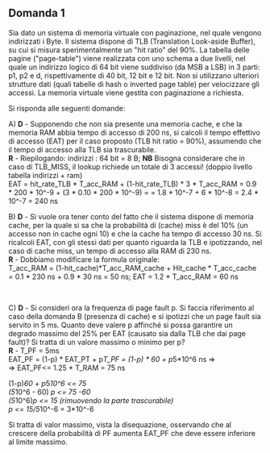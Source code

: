 ## Domanda 1

Sia dato un sistema di memoria virtuale con paginazione, nel quale vengono indirizzati i Byte.
Il sistema dispone di TLB (Translation Look-aside Buffer), su cui si misura sperimentalmente un "hit ratio" del 90%.
La tabella delle pagine ("page-table") viene realizzata con uno schema a due livelli, nel quale un indirizzo logico di
64 bit viene suddiviso (da MSB a LSB) in 3 parti: p1, p2 e d, rispettivamente di 40 bit, 12 bit e 12 bit.
Non si utilizzano ulteriori strutture dati (quali tabelle di hash o inverted page table) per velocizzare gli accessi.
La memoria virtuale viene gestita con paginazione a richiesta.

Si risponda alle seguenti domande:

A) **D** - Supponendo che non sia presente una memoria cache, e che la memoria RAM abbia tempo di accesso di 200 ns,
si calcoli il tempo effettivo di accesso (EAT) per il caso proposto (TLB hit ratio = 90%), assumendo che il tempo di
accesso alla TLB sia trascurabile.<br>
**R** - Riepilogando: indirizzi : 64 bit = 8 B; **NB** Bisogna considerare che in caso di TLB_MISS, il lookup richiede un totale di 3 accessi! (doppio livello tabella indirizzi + ram)<br>
EAT = hit_rate_TLB * T_acc_RAM + (1-hit_rate_TLB) * 3 * T_acc_RAM = 0.9 * 200 * 10^-9 + (3 * 0.10 * 200 * 10^-9) =
= 1.8 * 10^-7 + 6 * 10^-8 = 2.4 * 10^-7 = 240 ns

B) **D** - Si vuole ora tener conto del fatto che il sistema dispone di memoria cache, per la quale si sa che la probabilità
di (cache) miss è del 10% (un accesso non in cache ogni 10) e che la cache ha tempo di accesso 30 ns. Si ricalcoli EAT,
con gli stessi dati per quanto riguarda la TLB e ipotizzando, nel caso di cache miss, un tempo di accesso alla RAM di 230 ns.<br>
**R** - Dobbiamo modificare la formula originale:<br>
T_acc_RAM = (1-hit_cache)*T_acc_RAM_cache + Hit_cache * T_acc_cache = 0.1 * 230 ns + 0.9 * 30 ns = 50 ns;
EAT = 1.2 * T_acc_RAM = 60 ns
<!-- NON l'ho capito a fondo -->
<!-- EAT = (hit_rate_TLB_no_cache_miss * T_acc_RAM) + (hit_rate_TLB_cache_miss * T_acc_RAM_cache_miss) + (1-hit_rate_TLB) * 3 * T_acc_RAM =
= (0.81 * 200 * 10^-9)+ (0.09 * 230 * 10^-9) +(3 * 0.10 * 200 * 10^-9) =  2,427 * 10^-7 = 242,7 ns--> <br>

C) **D** - Si consideri ora la frequenza di page fault p. Si faccia riferimento al caso della domanda B (presenza di cache)
e si ipotizzi che un page fault sia servito in 5 ms. Quanto deve valere p affinché si possa garantire un degrado
massimo del 25% per EAT (causato sia dalla TLB che dai page fault)? Si tratta di un valore massimo o minimo per p?<br>
**R** - T_PF = 5ms <br>
EAT_PF = (1-p) * EAT_PT + p*T_PF = (1-p) * 60 + p*5*10^6 ns => <br>
=> EAT_PF<= 1.25 * T_RAM = 75 ns

(1-p)*60 + p*5*10^6 <= 75 <br>
(5*10^6 - 60) *p <= 75 -60 <br>
(5*10^6)*p <= 15 (rimuovendo la parte trascurabile) <br>
p <= 15/5*10^-6 = 3*10^-6

Si tratta di valor massimo, vista la disequazione, osservando che al crescere della probabilità di PF aumenta EAT_PF che deve
essere inferiore al limite massimo.

